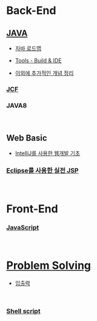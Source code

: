 # Back-End

## [JAVA](https://github.com/Com-Sun/study-java)

- [자바 로드맵](./Back-End/studyJava/javaRoadmap.md)

- [Tools - Build & IDE](./Back-End/studyJava/build_IDE.md)

- [이외에 추가적인 개념 정리](./Back-End/studyJava/개념)

### [JCF](https://github.com/Com-Sun/ThinkDataStructures)

### JAVA8

<br>

## Web Basic

* [IntelliJ를 사용한 웹개발 기초](https://github.com/Com-Sun/study-intellij)

### [Eclipse를 사용한 실전 JSP](https://github.com/Com-Sun/study-jsp)



<br>

# Front-End

### [JavaScript](/Front-End/study-javascript/README.md)



<br>

# [Problem Solving](https://github.com/Com-Sun/problem-solving)

- [입출력](./problemSolving/입출력.md)

<br>

### [Shell script](./linux)